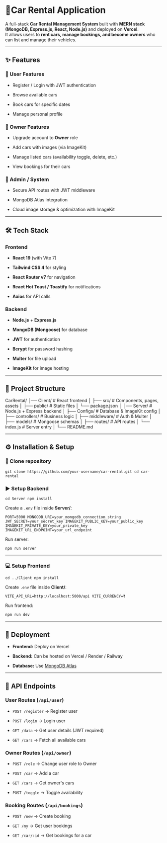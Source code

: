  <h1>🚗Car Rental Application</h1>

A full-stack **Car Rental Management System** built with **MERN stack (MongoDB, Express.js, React, Node.js)** and deployed on **Vercel**.\
It allows users to **rent cars, manage bookings, and become owners** who can list and manage their vehicles.

* * * * *

✨ Features
----------

### 🔹 User Features

-   Register / Login with JWT authentication

-   Browse available cars

-   Book cars for specific dates

-   Manage personal profile

### 🔹 Owner Features

-   Upgrade account to **Owner** role

-   Add cars with images (via ImageKit)

-   Manage listed cars (availability toggle, delete, etc.)

-   View bookings for their cars

### 🔹 Admin / System

-   Secure API routes with JWT middleware

-   MongoDB Atlas integration

-   Cloud image storage & optimization with ImageKit

* * * * *

🛠️ Tech Stack
--------------

### Frontend

-   **React 19** (with Vite 7)

-   **Tailwind CSS 4** for styling

-   **React Router v7** for navigation

-   **React Hot Toast / Toastify** for notifications

-   **Axios** for API calls

### Backend

-   **Node.js** + **Express.js**

-   **MongoDB (Mongoose)** for database

-   **JWT** for authentication

-   **Bcrypt** for password hashing

-   **Multer** for file upload

-   **ImageKit** for image hosting

* * * * *

📂 Project Structure
--------------------
CarRental/
│── Client/        # React frontend
│   ├── src/       # Components, pages, assets
│   ├── public/    # Static files
│   └── package.json
│
│── Server/        # Node.js + Express backend
│   ├── Configs/   # Database & ImageKit config
│   ├── controllers/ # Business logic
│   ├── middleware/  # Auth & Multer
│   ├── models/      # Mongoose schemas
│   ├── routes/      # API routes
│   └── index.js     # Server entry
│
└── README.md

* * * * *

⚙️ Installation & Setup
-----------------------

### 🔽 Clone repository

`git clone https://github.com/your-username/car-rental.git
cd car-rental`

### ▶️ Setup Backend

`cd Server
npm install`

Create a `.env` file inside **Server/**:

`PORT=5000
MONGODB_URI=your_mongodb_connection_string
JWT_SECRET=your_secret_key
IMAGEKIT_PUBLIC_KEY=your_public_key
IMAGEKIT_PRIVATE_KEY=your_private_key
IMAGEKIT_URL_ENDPOINT=your_url_endpoint`

Run server:

`npm run server`

* * * * *

### 💻 Setup Frontend

`cd ../Client
npm install`

Create `.env` file inside **Client/**:

`VITE_API_URL=http://localhost:5000/api
VITE_CURRENCY=₹`

Run frontend:

`npm run dev`

* * * * *

🚀 Deployment
-------------

-   **Frontend:** Deploy on Vercel

-   **Backend:** Can be hosted on Vercel / Render / Railway

-   **Database:** Use [MongoDB Atlas](https://www.mongodb.com/cloud/atlas?utm_source=chatgpt.com)

* * * * *

🔑 API Endpoints
----------------

### User Routes (`/api/user`)

-   `POST /register` → Register user

-   `POST /login` → Login user

-   `GET /data` → Get user details (JWT required)

-   `GET /cars` → Fetch all available cars

### Owner Routes (`/api/owner`)

-   `POST /role` → Change user role to Owner

-   `POST /car` → Add a car

-   `GET /cars` → Get owner's cars

-   `POST /toggle` → Toggle availability

### Booking Routes (`/api/bookings`)

-   `POST /new` → Create booking

-   `GET /my` → Get user bookings

-   `GET /car/:id` → Get bookings for a car
